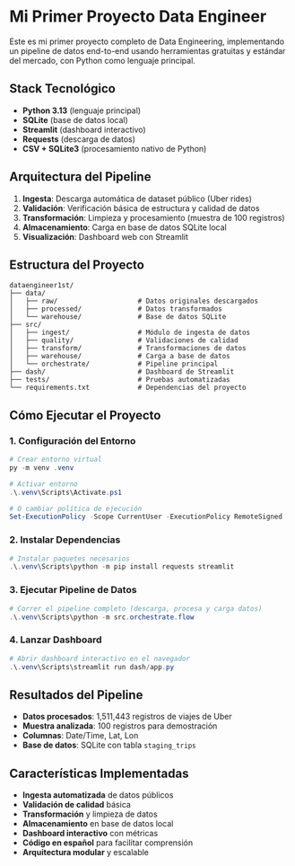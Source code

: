 # Mi Primer Proyecto Data Engineer

Este es mi primer proyecto completo de Data Engineering, implementando un pipeline de datos end-to-end usando herramientas gratuitas y estándar del mercado, con Python como lenguaje principal.

## Stack Tecnológico
- **Python 3.13** (lenguaje principal)
- **SQLite** (base de datos local)
- **Streamlit** (dashboard interactivo)
- **Requests** (descarga de datos)
- **CSV + SQLite3** (procesamiento nativo de Python)

## Arquitectura del Pipeline
1. **Ingesta**: Descarga automática de dataset público (Uber rides)
2. **Validación**: Verificación básica de estructura y calidad de datos
3. **Transformación**: Limpieza y procesamiento (muestra de 100 registros)
4. **Almacenamiento**: Carga en base de datos SQLite local
5. **Visualización**: Dashboard web con Streamlit

## Estructura del Proyecto
```
dataengineer1st/
├── data/
│   ├── raw/                    # Datos originales descargados
│   ├── processed/              # Datos transformados
│   └── warehouse/              # Base de datos SQLite
├── src/
│   ├── ingest/                 # Módulo de ingesta de datos
│   ├── quality/                # Validaciones de calidad
│   ├── transform/              # Transformaciones de datos
│   ├── warehouse/              # Carga a base de datos
│   └── orchestrate/            # Pipeline principal
├── dash/                       # Dashboard de Streamlit
├── tests/                      # Pruebas automatizadas
└── requirements.txt            # Dependencias del proyecto
```

## Cómo Ejecutar el Proyecto

### 1. Configuración del Entorno
```powershell
# Crear entorno virtual
py -m venv .venv

# Activar entorno
.\.venv\Scripts\Activate.ps1

# O cambiar política de ejecución
Set-ExecutionPolicy -Scope CurrentUser -ExecutionPolicy RemoteSigned
```

### 2. Instalar Dependencias
```powershell
# Instalar paquetes necesarios
.\.venv\Scripts\python -m pip install requests streamlit
```

### 3. Ejecutar Pipeline de Datos
```powershell
# Correr el pipeline completo (descarga, procesa y carga datos)
.\.venv\Scripts\python -m src.orchestrate.flow
```

### 4. Lanzar Dashboard
```powershell
# Abrir dashboard interactivo en el navegador
.\.venv\Scripts\streamlit run dash/app.py
```

## Resultados del Pipeline
- **Datos procesados**: 1,511,443 registros de viajes de Uber
- **Muestra analizada**: 100 registros para demostración
- **Columnas**: Date/Time, Lat, Lon
- **Base de datos**: SQLite con tabla `staging_trips`

## Características Implementadas
-  **Ingesta automatizada** de datos públicos
-  **Validación de calidad** básica
-  **Transformación** y limpieza de datos
-  **Almacenamiento** en base de datos local
-  **Dashboard interactivo** con métricas
-  **Código en español** para facilitar comprensión
-  **Arquitectura modular** y escalable





